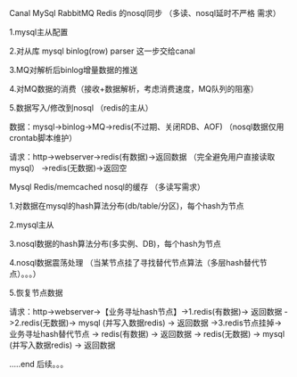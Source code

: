 Canal MySql RabbitMQ Redis 的nosql同步 （多读、nosql延时不严格 需求）

1.mysql主从配置

2.对从库 mysql binlog(row) parser 这一步交给canal

3.MQ对解析后binlog增量数据的推送

4.对MQ数据的消费（接收+数据解析，考虑消费速度，MQ队列的阻塞）

5.数据写入/修改到nosql （redis的主从）

数据：mysql->binlog->MQ->redis(不过期、关闭RDB、AOF) （nosql数据仅用crontab脚本维护）

请求：http->webserver->redis(有数据)->返回数据 （完全避免用户直接读取mysql）
                    ->redis(无数据)->返回空




Mysql Redis/memcached nosql的缓存 （多读写需求）

1.对数据在mysql的hash算法分布(db/table/分区)，每个hash为节点

2.mysql主从

3.nosql数据的hash算法分布(多实例、DB)，每个hash为节点

4.nosql数据震荡处理 （当某节点挂了寻找替代节点算法（多层hash替代节点）。。。）

5.恢复节点数据

请求：http->webserver->【业务寻址hash节点】->1.redis(有数据)-> 返回数据
									    ->2.redis(无数据)-> mysql (并写入数据redis) -> 返回数据
									    ->3.redis节点挂掉-> 业务寻址hash替代节点 -> redis(有数据) -> 返回数据
									                                          -> redis(无数据) -> mysql (并写入数据redis) -> 返回数据

.....end 后续。。。


